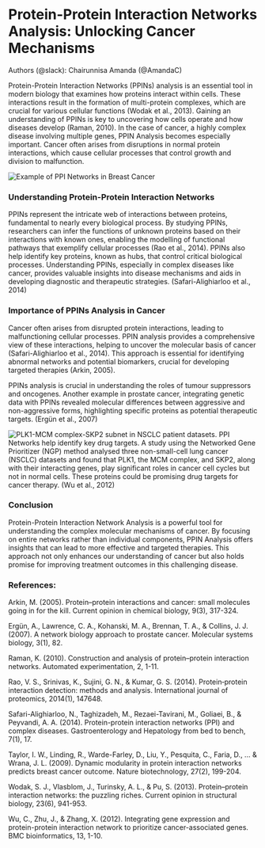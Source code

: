 # Protein-Protein Interaction Networks Analysis: Unlocking Cancer Mechanisms
Authors (@slack): Chairunnisa Amanda (@AmandaC)

Protein-Protein Interaction Networks (PPINs) analysis is an essential tool in modern biology that examines how proteins interact within cells. These interactions result in the formation of multi-protein complexes, which are crucial for various cellular functions (Wodak et al., 2013). Gaining an understanding of PPINs is key to uncovering how cells operate and how diseases develop (Raman, 2010). In the case of cancer, a highly complex disease involving multiple genes, PPIN Analysis becomes especially important. Cancer often arises from disruptions in normal protein interactions, which cause cellular processes that control growth and division to malfunction. 

![Example of PPI Networks in Breast Cancer](https://media.springernature.com/full/springer-static/image/art%3A10.1038%2Fs41598-020-74251-1/MediaObjects/41598_2020_74251_Fig1_HTML.png?as=webp)

### Understanding Protein-Protein Interaction Networks

PPINs represent the intricate web of interactions between proteins, fundamental to nearly every biological process. By studying PPINs, researchers can infer the functions of unknown proteins based on their interactions with known ones, enabling the modelling of functional pathways that exemplify cellular processes (Rao et al., 2014). PPINs also help identify key proteins, known as hubs, that control critical biological processes. Understanding PPINs, especially in complex diseases like cancer, provides valuable insights into disease mechanisms and aids in developing diagnostic and therapeutic strategies. (Safari-Alighiarloo et al., 2014)  
### Importance of PPINs Analysis in Cancer

Cancer often arises from disrupted protein interactions, leading to malfunctioning cellular processes. PPIN analysis provides a comprehensive view of these interactions, helping to uncover the molecular basis of cancer (Safari-Alighiarloo et al., 2014). This approach is essential for identifying abnormal networks and potential biomarkers, crucial for developing targeted therapies (Arkin, 2005).

PPINs analysis is crucial in understanding the roles of tumour suppressors and oncogenes. Another example in prostate cancer, integrating genetic data with PPINs revealed molecular differences between aggressive and non-aggressive forms, highlighting specific proteins as potential therapeutic targets. (Ergün et al., 2007)

![PLK1-MCM complex-SKP2 subnet in NSCLC patient datasets.](https://media.springernature.com/full/springer-static/image/art%3A10.1186%2F1471-2105-13-182/MediaObjects/12859_2012_Article_5368_Fig2_HTML.jpg)
PPI Networks help identify key drug targets. A study using the Networked Gene Prioritizer (NGP) method analysed three non-small-cell lung cancer (NSCLC) datasets and found that PLK1, the MCM complex, and SKP2, along with their interacting genes, play significant roles in cancer cell cycles but not in normal cells. These proteins could be promising drug targets for cancer therapy. (Wu et al., 2012)
### Conclusion

Protein-Protein Interaction Network Analysis is a powerful tool for understanding the complex molecular mechanisms of cancer. By focusing on entire networks rather than individual components, PPIN Analysis offers insights that can lead to more effective and targeted therapies. This approach not only enhances our understanding of cancer but also holds promise for improving treatment outcomes in this challenging disease.

### References:

Arkin, M. (2005). Protein–protein interactions and cancer: small molecules going in for the kill. Current opinion in chemical biology, 9(3), 317-324.

Ergün, A., Lawrence, C. A., Kohanski, M. A., Brennan, T. A., & Collins, J. J. (2007). A network biology approach to prostate cancer. Molecular systems biology, 3(1), 82.

Raman, K. (2010). Construction and analysis of protein–protein interaction networks. Automated experimentation, 2, 1-11.

Rao, V. S., Srinivas, K., Sujini, G. N., & Kumar, G. S. (2014). Protein‐protein interaction detection: methods and analysis. International journal of proteomics, 2014(1), 147648.

Safari-Alighiarloo, N., Taghizadeh, M., Rezaei-Tavirani, M., Goliaei, B., & Peyvandi, A. A. (2014). Protein-protein interaction networks (PPI) and complex diseases. Gastroenterology and Hepatology from bed to bench, 7(1), 17.

Taylor, I. W., Linding, R., Warde-Farley, D., Liu, Y., Pesquita, C., Faria, D., ... & Wrana, J. L. (2009). Dynamic modularity in protein interaction networks predicts breast cancer outcome. Nature biotechnology, 27(2), 199-204.

Wodak, S. J., Vlasblom, J., Turinsky, A. L., & Pu, S. (2013). Protein–protein interaction networks: the puzzling riches. Current opinion in structural biology, 23(6), 941-953.

Wu, C., Zhu, J., & Zhang, X. (2012). Integrating gene expression and protein-protein interaction network to prioritize cancer-associated genes. BMC bioinformatics, 13, 1-10.
